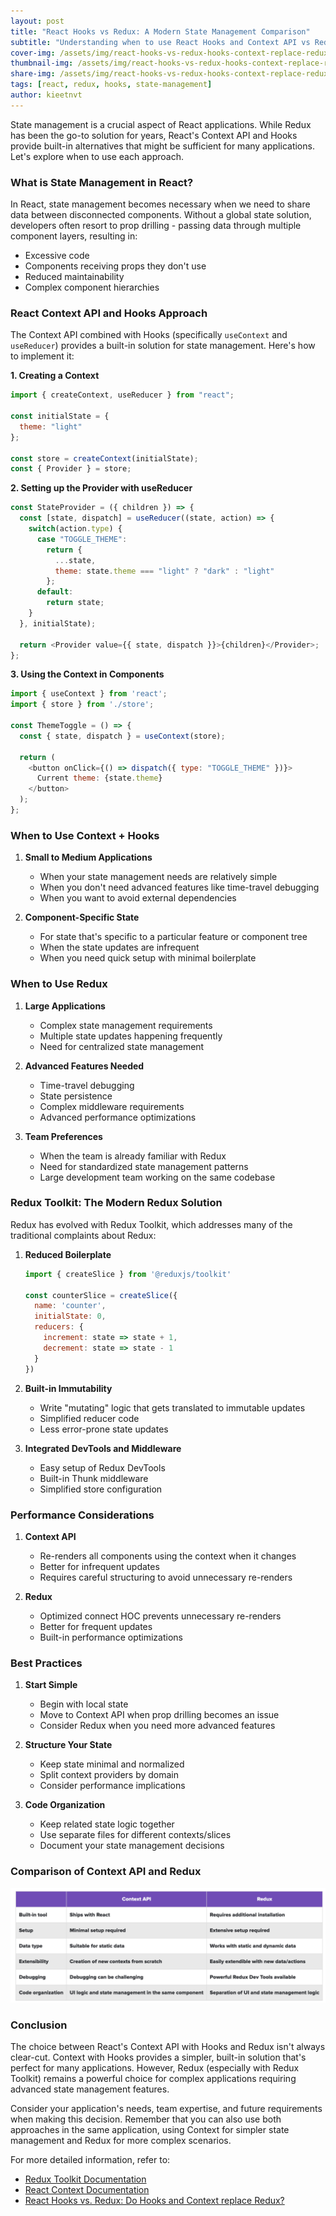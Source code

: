 ```yaml
---
layout: post
title: "React Hooks vs Redux: A Modern State Management Comparison"
subtitle: "Understanding when to use React Hooks and Context API vs Redux"
cover-img: /assets/img/react-hooks-vs-redux-hooks-context-replace-redux.png
thumbnail-img: /assets/img/react-hooks-vs-redux-hooks-context-replace-redux.png
share-img: /assets/img/react-hooks-vs-redux-hooks-context-replace-redux.png
tags: [react, redux, hooks, state-management]
author: kieetnvt
---
```


State management is a crucial aspect of React applications. While Redux has been the go-to solution for years, React's Context API and Hooks provide built-in alternatives that might be sufficient for many applications. Let's explore when to use each approach.

### What is State Management in React?

In React, state management becomes necessary when we need to share data between disconnected components. Without a global state solution, developers often resort to prop drilling - passing data through multiple component layers, resulting in:
- Excessive code
- Components receiving props they don't use
- Reduced maintainability
- Complex component hierarchies

### React Context API and Hooks Approach

The Context API combined with Hooks (specifically `useContext` and `useReducer`) provides a built-in solution for state management. Here's how to implement it:

**1. Creating a Context**

```javascript
import { createContext, useReducer } from "react";

const initialState = {
  theme: "light"
};

const store = createContext(initialState);
const { Provider } = store;
```

**2. Setting up the Provider with useReducer**

```javascript
const StateProvider = ({ children }) => {
  const [state, dispatch] = useReducer((state, action) => {
    switch(action.type) {
      case "TOGGLE_THEME":
        return {
          ...state,
          theme: state.theme === "light" ? "dark" : "light"
        };
      default:
        return state;
    }
  }, initialState);

  return <Provider value={{ state, dispatch }}>{children}</Provider>;
};
```

**3. Using the Context in Components**

```javascript
import { useContext } from 'react';
import { store } from './store';

const ThemeToggle = () => {
  const { state, dispatch } = useContext(store);

  return (
    <button onClick={() => dispatch({ type: "TOGGLE_THEME" })}>
      Current theme: {state.theme}
    </button>
  );
};
```

### When to Use Context + Hooks

1. **Small to Medium Applications**
   - When your state management needs are relatively simple
   - When you don't need advanced features like time-travel debugging
   - When you want to avoid external dependencies

2. **Component-Specific State**
   - For state that's specific to a particular feature or component tree
   - When the state updates are infrequent
   - When you need quick setup with minimal boilerplate

### When to Use Redux

1. **Large Applications**
   - Complex state management requirements
   - Multiple state updates happening frequently
   - Need for centralized state management

2. **Advanced Features Needed**
   - Time-travel debugging
   - State persistence
   - Complex middleware requirements
   - Advanced performance optimizations

3. **Team Preferences**
   - When the team is already familiar with Redux
   - Need for standardized state management patterns
   - Large development team working on the same codebase

### Redux Toolkit: The Modern Redux Solution

Redux has evolved with Redux Toolkit, which addresses many of the traditional complaints about Redux:

1. **Reduced Boilerplate**

   ```javascript
   import { createSlice } from '@reduxjs/toolkit'

   const counterSlice = createSlice({
     name: 'counter',
     initialState: 0,
     reducers: {
       increment: state => state + 1,
       decrement: state => state - 1
     }
   })
   ```

2. **Built-in Immutability**
   - Write "mutating" logic that gets translated to immutable updates
   - Simplified reducer code
   - Less error-prone state updates

3. **Integrated DevTools and Middleware**
   - Easy setup of Redux DevTools
   - Built-in Thunk middleware
   - Simplified store configuration

### Performance Considerations

1. **Context API**
   - Re-renders all components using the context when it changes
   - Better for infrequent updates
   - Requires careful structuring to avoid unnecessary re-renders

2. **Redux**
   - Optimized connect HOC prevents unnecessary re-renders
   - Better for frequent updates
   - Built-in performance optimizations

### Best Practices

1. **Start Simple**
   - Begin with local state
   - Move to Context API when prop drilling becomes an issue
   - Consider Redux when you need more advanced features

2. **Structure Your State**
   - Keep state minimal and normalized
   - Split context providers by domain
   - Consider performance implications

3. **Code Organization**
   - Keep related state logic together
   - Use separate files for different contexts/slices
   - Document your state management decisions

### Comparison of Context API and Redux

![alt text](../assets/img/context-redux.png)

### Conclusion

The choice between React's Context API with Hooks and Redux isn't always clear-cut. Context with Hooks provides a simpler, built-in solution that's perfect for many applications. However, Redux (especially with Redux Toolkit) remains a powerful choice for complex applications requiring advanced state management features.

Consider your application's needs, team expertise, and future requirements when making this decision. Remember that you can also use both approaches in the same application, using Context for simpler state management and Redux for more complex scenarios.

For more detailed information, refer to:
- [Redux Toolkit Documentation](https://redux-toolkit.js.org/)
- [React Context Documentation](https://react.dev/reference/react/useContext)
- [React Hooks vs. Redux: Do Hooks and Context replace Redux?](https://blog.logrocket.com/react-hooks-vs-redux-hooks-context-replace-redux/)

